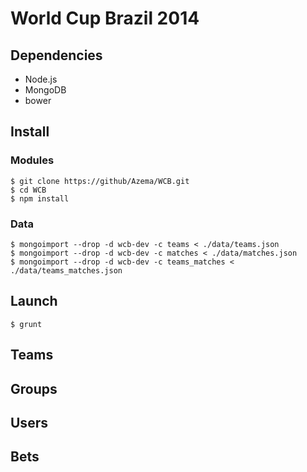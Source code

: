 # World Cup Brazil 2014

## Dependencies

* Node.js
* MongoDB
* bower

## Install
### Modules
```
$ git clone https://github/Azema/WCB.git
$ cd WCB
$ npm install
```

### Data
```
$ mongoimport --drop -d wcb-dev -c teams < ./data/teams.json
$ mongoimport --drop -d wcb-dev -c matches < ./data/matches.json
$ mongoimport --drop -d wcb-dev -c teams_matches < ./data/teams_matches.json
```

## Launch
```
$ grunt
```


## Teams

## Groups

## Users

## Bets
